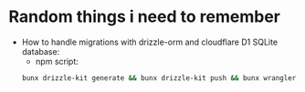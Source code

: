 # Random things i need to remember

- How to handle migrations with drizzle-orm and cloudflare D1 SQLite database:
  - npm script:
  ```bash
  bunx drizzle-kit generate && bunx drizzle-kit push && bunx wrangler d1 migrations apply db-name --remote
  ```
